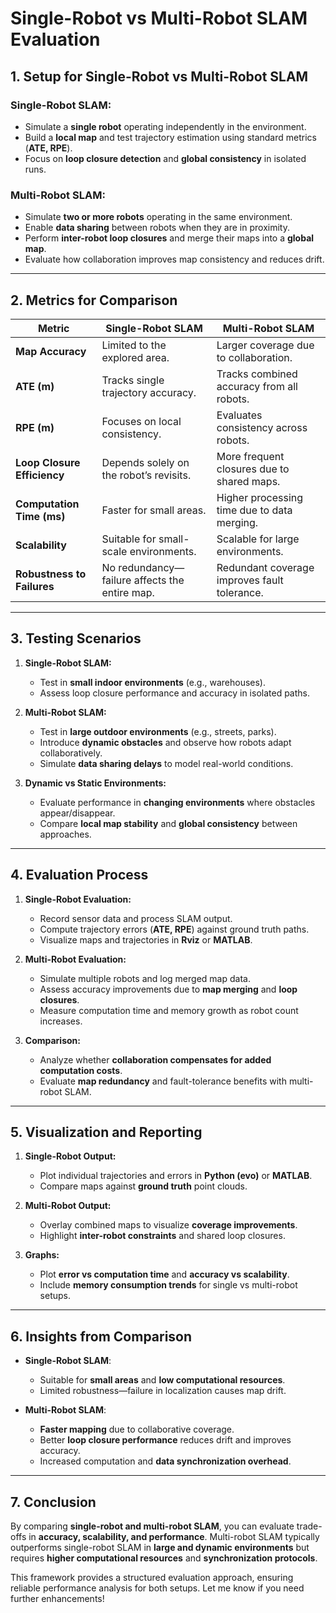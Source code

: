 # Single-Robot vs Multi-Robot SLAM Evaluation

## 1. Setup for Single-Robot vs Multi-Robot SLAM

### **Single-Robot SLAM:**
- Simulate a **single robot** operating independently in the environment.
- Build a **local map** and test trajectory estimation using standard metrics (**ATE, RPE**).
- Focus on **loop closure detection** and **global consistency** in isolated runs.

### **Multi-Robot SLAM:**
- Simulate **two or more robots** operating in the same environment.
- Enable **data sharing** between robots when they are in proximity.
- Perform **inter-robot loop closures** and merge their maps into a **global map**.
- Evaluate how collaboration improves map consistency and reduces drift.

---

## 2. Metrics for Comparison

| **Metric**                | **Single-Robot SLAM**                     | **Multi-Robot SLAM**                      |
|---------------------------|-------------------------------------------|-------------------------------------------|
| **Map Accuracy**          | Limited to the explored area.             | Larger coverage due to collaboration.      |
| **ATE (m)**               | Tracks single trajectory accuracy.        | Tracks combined accuracy from all robots.  |
| **RPE (m)**               | Focuses on local consistency.             | Evaluates consistency across robots.       |
| **Loop Closure Efficiency** | Depends solely on the robot’s revisits.  | More frequent closures due to shared maps. |
| **Computation Time (ms)** | Faster for small areas.                   | Higher processing time due to data merging.|
| **Scalability**           | Suitable for small-scale environments.    | Scalable for large environments.           |
| **Robustness to Failures** | No redundancy—failure affects the entire map.| Redundant coverage improves fault tolerance.|

---

## 3. Testing Scenarios

1. **Single-Robot SLAM:**
   - Test in **small indoor environments** (e.g., warehouses).
   - Assess loop closure performance and accuracy in isolated paths.

2. **Multi-Robot SLAM:**
   - Test in **large outdoor environments** (e.g., streets, parks).
   - Introduce **dynamic obstacles** and observe how robots adapt collaboratively.  
   - Simulate **data sharing delays** to model real-world conditions.  

3. **Dynamic vs Static Environments:**
   - Evaluate performance in **changing environments** where obstacles appear/disappear.
   - Compare **local map stability** and **global consistency** between approaches.

---

## 4. Evaluation Process

1. **Single-Robot Evaluation:**
   - Record sensor data and process SLAM output.
   - Compute trajectory errors (**ATE, RPE**) against ground truth paths.
   - Visualize maps and trajectories in **Rviz** or **MATLAB**.

2. **Multi-Robot Evaluation:**
   - Simulate multiple robots and log merged map data.
   - Assess accuracy improvements due to **map merging** and **loop closures**.
   - Measure computation time and memory growth as robot count increases.

3. **Comparison:**
   - Analyze whether **collaboration compensates for added computation costs**.
   - Evaluate **map redundancy** and fault-tolerance benefits with multi-robot SLAM.

---

## 5. Visualization and Reporting

1. **Single-Robot Output:**
   - Plot individual trajectories and errors in **Python (evo)** or **MATLAB**.  
   - Compare maps against **ground truth** point clouds.  

2. **Multi-Robot Output:**
   - Overlay combined maps to visualize **coverage improvements**.  
   - Highlight **inter-robot constraints** and shared loop closures.  

3. **Graphs:**
   - Plot **error vs computation time** and **accuracy vs scalability**.  
   - Include **memory consumption trends** for single vs multi-robot setups.

---

## 6. Insights from Comparison

- **Single-Robot SLAM**:
  - Suitable for **small areas** and **low computational resources**.  
  - Limited robustness—failure in localization causes map drift.  

- **Multi-Robot SLAM**:
  - **Faster mapping** due to collaborative coverage.  
  - Better **loop closure performance** reduces drift and improves accuracy.  
  - Increased computation and **data synchronization overhead**.  

---

## 7. Conclusion
By comparing **single-robot and multi-robot SLAM**, you can evaluate trade-offs in **accuracy, scalability, and performance**. Multi-robot SLAM typically outperforms single-robot SLAM in **large and dynamic environments** but requires **higher computational resources** and **synchronization protocols**.

This framework provides a structured evaluation approach, ensuring reliable performance analysis for both setups. Let me know if you need further enhancements!

